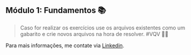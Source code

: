 ## Módulo 1: Fundamentos 📚

> Caso for realizar os exercícios use os arquivos existentes como um gabarito e crie novos arquivos na hora de resolver. #VQV 👨‍🏫

Para mais informações, me contate via [Linkedin](https://www.linkedin.com/in/alissonooliveira/).
